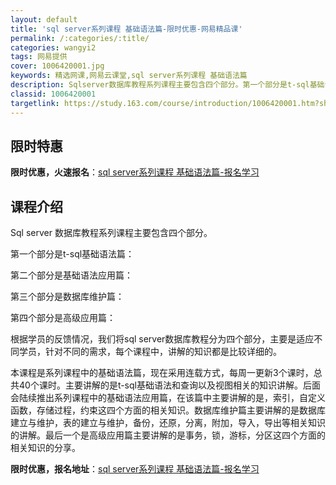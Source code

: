 ```yaml
---
layout: default
title: 'sql server系列课程 基础语法篇-限时优惠-网易精品课'
permalink: /:categories/:title/
categories: wangyi2
tags: 网易提供
cover: 1006420001.jpg
keywords: 精选网课,网易云课堂,sql server系列课程 基础语法篇
description: Sqlserver数据库教程系列课程主要包含四个部分。第一个部分是t-sql基础语法篇：第二个部分是基础语法应用篇：第三
classid: 1006420001
targetlink: https://study.163.com/course/introduction/1006420001.htm?share=1&shareId=1025206652&utm_campaign=share&utm_medium=iphoneShare&utm_source=&utm_u=1025206652
---
```


## 限时特惠

**限时优惠，火速报名**：[sql server系列课程 基础语法篇-报名学习](https://study.163.com/course/introduction/1006420001.htm?share=1&shareId=1025206652&utm_campaign=share&utm_medium=iphoneShare&utm_source=&utm_u=1025206652)

## 课程介绍

Sql server 数据库教程系列课程主要包含四个部分。

第一个部分是t-sql基础语法篇：

第二个部分是基础语法应用篇：

第三个部分是数据库维护篇：

第四个部分是高级应用篇：



根据学员的反馈情况，我们将sql server数据库教程分为四个部分，主要是适应不同学员，针对不同的需求，每个课程中，讲解的知识都是比较详细的。



本课程是系列课程中的基础语法篇，现在采用连载方式，每周一更新3个课时，总共40个课时。主要讲解的是t-sql基础语法和查询以及视图相关的知识讲解。后面会陆续推出系列课程中的基础语法应用篇，在该篇中主要讲解的是，索引，自定义函数，存储过程，约束这四个方面的相关知识。数据库维护篇主要讲解的是数据库建立与维护，表的建立与维护，备份，还原，分离，附加，导入，导出等相关知识的讲解。最后一个是高级应用篇主要讲解的是事务，锁，游标，分区这四个方面的相关知识的分享。

**限时优惠，报名地址**：[sql server系列课程 基础语法篇-报名学习](https://study.163.com/course/introduction/1006420001.htm?share=1&shareId=1025206652&utm_campaign=share&utm_medium=iphoneShare&utm_source=&utm_u=1025206652)

